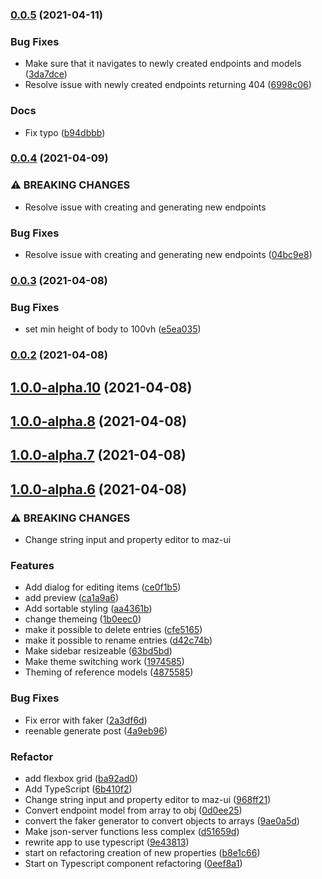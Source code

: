 ### [0.0.5](https://github.com/simoneldevig/json-gui/compare/0.0.4...0.0.5) (2021-04-11)


### Bug Fixes

* Make sure that it navigates to newly created endpoints and models ([3da7dce](https://github.com/simoneldevig/json-gui/commit/3da7dce6bcbd866754666b75e940c953ea599020))
* Resolve issue with newly created endpoints returning 404 ([6998c06](https://github.com/simoneldevig/json-gui/commit/6998c062ff2d9be4bf28fda810a2ca33a0bf3f44))


### Docs

* Fix typo ([b94dbbb](https://github.com/simoneldevig/json-gui/commit/b94dbbb17fda9e64808e574394bb1e789a49c50b))

### [0.0.4](https://github.com/simoneldevig/json-gui/compare/0.0.3...0.0.4) (2021-04-09)


### ⚠ BREAKING CHANGES

* Resolve issue with creating and generating new endpoints

### Bug Fixes

* Resolve issue with creating and generating new endpoints ([04bc9e8](https://github.com/simoneldevig/json-gui/commit/04bc9e8b2e813e98a53ad6bc2c41a49e97902902))

### [0.0.3](https://github.com/simoneldevig/json-gui/compare/0.0.2...0.0.3) (2021-04-08)


### Bug Fixes

* set min height of body to 100vh ([e5ea035](https://github.com/simoneldevig/json-gui/commit/e5ea035714b82b183aa5cbf3cc497d413cbf6927))

### [0.0.2](https://github.com/simoneldevig/json-gui/compare/1.0.0-alpha.10...0.0.2) (2021-04-08)

## [1.0.0-alpha.10](https://github.com/simoneldevig/json-gui/compare/1.0.0-alpha.10...0.0.2) (2021-04-08)

## [1.0.0-alpha.8](https://github.com/simoneldevig/json-gui/compare/1.0.0-alpha.10...0.0.2) (2021-04-08)

## [1.0.0-alpha.7](https://github.com/simoneldevig/json-gui/compare/1.0.0-alpha.10...0.0.2) (2021-04-08)

## [1.0.0-alpha.6](https://github.com/simoneldevig/json-gui/compare/1.0.0-alpha.10...0.0.2) (2021-04-08)


### ⚠ BREAKING CHANGES

* Change string input and property editor to maz-ui

### Features

* Add dialog for editing items ([ce0f1b5](https://github.com/simoneldevig/json-gui/commit/ce0f1b5042c5ece76cdaf46e157d426d3b38ff7e))
* add preview ([ca1a9a6](https://github.com/simoneldevig/json-gui/commit/ca1a9a60e8490b98a7fd58e089db896c10bf6120))
* Add sortable styling ([aa4361b](https://github.com/simoneldevig/json-gui/commit/aa4361b66fab080c3c86035ccfeec95f6d68102d))
* change themeing ([1b0eec0](https://github.com/simoneldevig/json-gui/commit/1b0eec02d7ad76e4fffdcfadaf9b9c506399f71f))
* make it possible to delete entries ([cfe5165](https://github.com/simoneldevig/json-gui/commit/cfe516545b1df84fbd629d463bf28a1157845cb2))
* make it possible to rename entries ([d42c74b](https://github.com/simoneldevig/json-gui/commit/d42c74b105f1f7b9e12b030bffc267ce81d61fc5))
* Make sidebar resizeable ([63bd5bd](https://github.com/simoneldevig/json-gui/commit/63bd5bd0e18ffeb1d167e4a36c635d650d59981d))
* Make theme switching work ([1974585](https://github.com/simoneldevig/json-gui/commit/1974585ef45ed3103fa91e582f2c487150e83ef2))
* Theming of reference models ([4875585](https://github.com/simoneldevig/json-gui/commit/4875585294b415f2db0e51a14c8adbcc8096a226))


### Bug Fixes

* Fix error with faker ([2a3df6d](https://github.com/simoneldevig/json-gui/commit/2a3df6d6c407e315ee9f489eab370d736ff4ec88))
* reenable generate post ([4a9eb96](https://github.com/simoneldevig/json-gui/commit/4a9eb960b70fcba83ea7e5a09e938278507a4baa))


### Refactor

* add flexbox grid ([ba92ad0](https://github.com/simoneldevig/json-gui/commit/ba92ad0ca7d59e512ee0d758d90e88743c473f2b))
* Add TypeScript ([6b410f2](https://github.com/simoneldevig/json-gui/commit/6b410f2b3e897d7f61ff2e75b9e0934764d1db97))
* Change string input and property editor to maz-ui ([968ff21](https://github.com/simoneldevig/json-gui/commit/968ff21a3d8d9dab86ed883f7ff013bde54e1cd2))
* Convert endpoint model from array to obj ([0d0ee25](https://github.com/simoneldevig/json-gui/commit/0d0ee251a82e290fb02f6f01bd0763a39c0918c6))
* convert the faker generator to convert objects to arrays ([9ae0a5d](https://github.com/simoneldevig/json-gui/commit/9ae0a5d945b70e0d81087e5224d78c96641a20e7))
* Make json-server functions less complex ([d51659d](https://github.com/simoneldevig/json-gui/commit/d51659d3c0eaba2a206aad23b38655a4638f6287))
* rewrite app to use typescript ([9e43813](https://github.com/simoneldevig/json-gui/commit/9e43813222b6d596ff9891796501bfda0fed3d75))
* start on refactoring creation of new properties ([b8e1c66](https://github.com/simoneldevig/json-gui/commit/b8e1c66e7cb86252024d08d07a71e5a53b2b297f))
* Start on Typescript component refactoring ([0eef8a1](https://github.com/simoneldevig/json-gui/commit/0eef8a17ca7f168dfab872dff07133c7d0a199cd))

